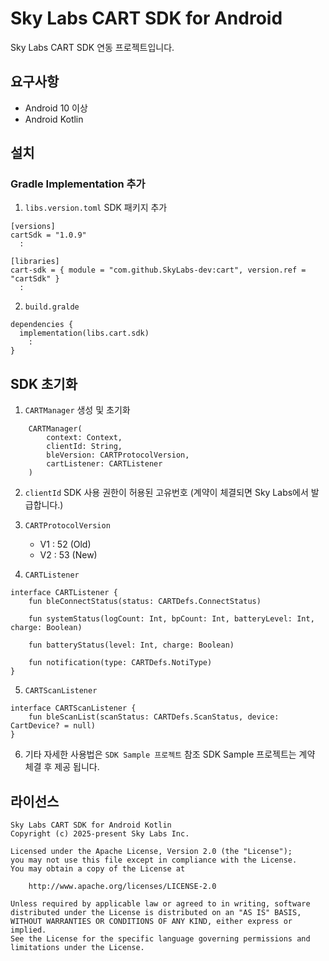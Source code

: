 # Sky Labs CART SDK for Android

Sky Labs CART SDK 연동 프로젝트입니다. 



## 요구사항

- Android 10 이상
- Android Kotlin



## 설치

### Gradle Implementation 추가

1. `libs.version.toml` SDK 패키지 추가
```
[versions]
cartSdk = "1.0.9"
  :

[libraries]
cart-sdk = { module = "com.github.SkyLabs-dev:cart", version.ref = "cartSdk" }
  :
```


2. `build.gralde`

```
dependencies {
  implementation(libs.cart.sdk)
    :
}
```



## SDK 초기화

1. `CARTManager` 생성 및 초기화
```
    CARTManager(
        context: Context,
        clientId: String,
        bleVersion: CARTProtocolVersion,
        cartListener: CARTListener
    )
```


2. `clientId`
   SDK 사용 권한이 허용된 고유번호
   (계약이 체결되면 Sky Labs에서 발급합니다.)


3. `CARTProtocolVersion`
    - V1 : 52 (Old)
    - V2 : 53 (New)


4. `CARTListener`
```
interface CARTListener {
    fun bleConnectStatus(status: CARTDefs.ConnectStatus)

    fun systemStatus(logCount: Int, bpCount: Int, batteryLevel: Int, charge: Boolean)

    fun batteryStatus(level: Int, charge: Boolean)

    fun notification(type: CARTDefs.NotiType)
}
```


5. `CARTScanListener`
```
interface CARTScanListener {
    fun bleScanList(scanStatus: CARTDefs.ScanStatus, device: CartDevice? = null)
}
```


6. 기타 자세한 사용법은 `SDK Sample 프로젝트` 참조
   SDK Sample 프로젝트는 계약 체결 후 제공 됩니다.


## 라이선스

```
Sky Labs CART SDK for Android Kotlin
Copyright (c) 2025-present Sky Labs Inc.

Licensed under the Apache License, Version 2.0 (the "License");
you may not use this file except in compliance with the License.
You may obtain a copy of the License at

    http://www.apache.org/licenses/LICENSE-2.0

Unless required by applicable law or agreed to in writing, software
distributed under the License is distributed on an "AS IS" BASIS,
WITHOUT WARRANTIES OR CONDITIONS OF ANY KIND, either express or implied.
See the License for the specific language governing permissions and
limitations under the License.
```
